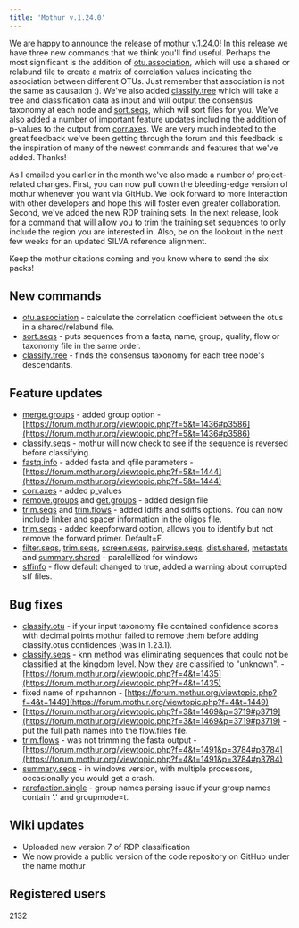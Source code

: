 ```yaml
---
title: 'Mothur v.1.24.0'
---
```

We are happy to announce the release of [mothur
v.1.24.0](mothur_v.1.24.0)! In this release we have three new
commands that we think you\'ll find useful. Perhaps the most significant
is the addition of [otu.association](otu.association), which
will use a shared or relabund file to create a matrix of correlation
values indicating the association between different OTUs. Just remember
that association is not the same as causation :). We\'ve also added
[classify.tree](classify.tree) which will take a tree and
classification data as input and will output the consensus taxonomy at
each node and [sort.seqs](sort.seqs), which will sort files
for you. We\'ve also added a number of important feature updates
including the addition of p-values to the output from
[corr.axes](corr.axes). We are very much indebted to the
great feedback we\'ve been getting through the forum and this feedback
is the inspiration of many of the newest commands and features that
we\'ve added. Thanks!

As I emailed you earlier in the month we\'ve also made a number of
project-related changes. First, you can now pull down the bleeding-edge
version of mothur whenever you want via GitHub. We look forward to more
interaction with other developers and hope this will foster even greater
collaboration. Second, we\'ve added the new RDP training sets. In the
next release, look for a command that will allow you to trim the
training set sequences to only include the region you are interested in.
Also, be on the lookout in the next few weeks for an updated SILVA
reference alignment.

Keep the mothur citations coming and you know where to send the six
packs!

## New commands

-   [otu.association](otu.association) - calculate the
    correlation coefficient between the otus in a shared/relabund file.
-   [sort.seqs](sort.seqs) - puts sequences from a fasta,
    name, group, quality, flow or taxonomy file in the same order.
-   [classify.tree](classify.tree) - finds the consensus
    taxonomy for each tree node\'s descendants.

## Feature updates

-   [merge.groups](merge.groups) - added group option -
    [https://forum.mothur.org/viewtopic.php?f=5&t=1436#p3586](https://forum.mothur.org/viewtopic.php?f=5&t=1436#p3586)
-   [classify.seqs](classify.seqs) - mothur will now check to
    see if the sequence is reversed before classifying.
-   [fastq.info](fastq.info) - added fasta and qfile
    parameters - [https://forum.mothur.org/viewtopic.php?f=5&t=1444](https://forum.mothur.org/viewtopic.php?f=5&t=1444)
-   [corr.axes](corr.axes) - added p\_values
-   [remove.groups](remove.groups) and
    [get.groups](get.groups) - added design file
-   [trim.seqs](trim.seqs) and
    [trim.flows](trim.flows) - added ldiffs and sdiffs
    options. You can now include linker and spacer information in the
    oligos file.
-   [trim.seqs](trim.seqs) - added keepforward option, allows
    you to identify but not remove the forward primer. Default=F.
-   [filter.seqs](filter.seqs),
    [trim.seqs](trim.seqs),
    [screen.seqs](screen.seqs),
    [pairwise.seqs](pairwise.seqs),
    [dist.shared](dist.shared),
    [metastats](metastats) and
    [summary.shared](summary.shared) - paralellized for
    windows
-   [sffinfo](sffinfo) - flow default changed to true, added
    a warning about corrupted sff files.

## Bug fixes

-   [classify.otu](classify.otu) - if your input taxonomy
    file contained confidence scores with decimal points mothur failed
    to remove them before adding classify.otus confidences (was in
    1.23.1).
-   [classify.seqs](classify.seqs) - knn method was
    eliminating sequences that could not be classified at the kingdom
    level. Now they are classified to \"unknown\". -
    [https://forum.mothur.org/viewtopic.php?f=4&t=1435](https://forum.mothur.org/viewtopic.php?f=4&t=1435)
-   fixed name of npshannon -
    [https://forum.mothur.org/viewtopic.php?f=4&t=1449](https://forum.mothur.org/viewtopic.php?f=4&t=1449)
-   [https://forum.mothur.org/viewtopic.php?f=3&t=1469&p=3719#p3719](https://forum.mothur.org/viewtopic.php?f=3&t=1469&p=3719#p3719) -
    put the full path names into the flow.files file.
-   [trim.flows](trim.flows) - was not trimming the fasta
    output -
    [https://forum.mothur.org/viewtopic.php?f=4&t=1491&p=3784#p3784](https://forum.mothur.org/viewtopic.php?f=4&t=1491&p=3784#p3784)
-   [summary.seqs](summary.seqs) - in windows version, with
    multiple processors, occasionally you would get a crash.
-   [rarefaction.single](rarefaction.single) - group names
    parsing issue if your group names contain \'.\' and groupmode=t.

## Wiki updates

-   Uploaded new version 7 of RDP classification
-   We now provide a public version of the code repository on GitHub
    under the name mothur

## Registered users

2132
